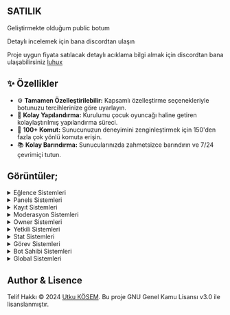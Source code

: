 ## SATILIK
Geliştirmekte olduğum public botum

Detaylı incelemek için bana discordtan ulaşın

Proje uygun fiyata satılacak detaylı acıklama bilgi almak için discordtan bana ulaşabilirsiniz [luhux](https://discord.com/users/341592492224806914)

## ✨ Özellikler

- ⚙️ **Tamamen Özelleştirilebilir:** Kapsamlı özelleştirme seçenekleriyle botunuzu tercihlerinize göre uyarlayın.
- 📝 **Kolay Yapılandırma:** Kurulumu çocuk oyuncağı haline getiren kolaylaştırılmış yapılandırma süreci.
- 💯 **100+ Komut:** Sunucunuzun deneyimini zenginleştirmek için 150'den fazla çok yönlü komuta erişin.
- 📚 **Kolay Barındırma:** Sunucularınızda zahmetsizce barındırın ve 7/24 çevrimiçi tutun.


## Görüntüler;
<details>
  <summary>Eğlence Sistemleri</summary>

| Komut                  | Resim                                                                                                  |
| ---------------------- | ------------------------------------------------------------------------------------------------------ |
| Envanter | <img alt="image" src= "https://github.com/user-attachments/assets/ad0ededf-f0d0-47d4-9695-4668a0300e3f"> |
| Evlilik | <img alt="image" src= "https://github.com/user-attachments/assets/c3acc7d2-f21a-4083-bc34-348ea27c51d5"> |
| Shop | <img alt="image" src= "https://github.com/user-attachments/assets/a0ba3986-c7f5-443f-a8f4-2567a4531cc8"> |
| Hediye Sistemi | <img alt="image" src= "https://github.com/user-attachments/assets/c6c2790c-7cfb-412a-b8d6-d5387948e990"> |
| Slot Sistemi | <img alt="image" src= "https://github.com/user-attachments/assets/bd15e649-2d97-4e62-adcd-e9b436a3ccba"> |
| Daily | <img alt="image" src= "https://github.com/user-attachments/assets/41d809bc-464d-4929-8397-f5a28f723139"> |
| Genel Komutlar Eğlence | <img alt="image" src= "https://github.com/user-attachments/assets/3d9605c1-f294-4f64-bb71-1a8331b97b50"> |


</details>
<details>
  <summary>Panels Sistemleri</summary>

| Komut                  | Resim                                                                                                  |
| ---------------------- | ------------------------------------------------------------------------------------------------------ |
| Özel Oda | <img alt="image" src= "https://github.com/user-attachments/assets/f4af7a55-b4cb-4620-a1d2-ac86bd24dae4"> |
| Streamer Başvuru | <img alt="image" src= "https://github.com/user-attachments/assets/4849660b-144b-466b-89a5-93c1efdb1667"> |
| Streamer Panel | <img alt="image" src= "https://github.com/user-attachments/assets/d7fa4893-82b8-4037-988e-0851f76275b7"> |

</details>

<details>
  <summary>Kayıt Sistemleri</summary>
</details>
<details>
  <summary>Moderasyon Sistemleri</summary>
</details>
<details>
  <summary>Owner Sistemleri</summary>
</details>
<details>
  <summary>Yetkili Sistemleri</summary>
</details>
<details>
  <summary>Stat Sistemleri</summary>
</details>
<details>
  <summary>Görev Sistemleri</summary>
</details>
<details>
  <summary>Bot Sahibi Sistemleri</summary>
</details>
<details>
  <summary>Global Sistemleri</summary>
</details>


##  Author & Lisence
Telif Hakkı © 2024 [Utku KÖSEM](https://github.com/utw0). Bu proje GNU Genel Kamu Lisansı v3.0 ile lisanslanmıştır.
